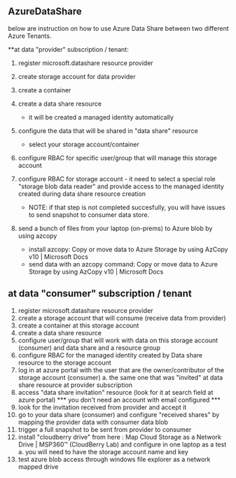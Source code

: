 ## AzureDataShare
below are instruction on how to use Azure Data Share between two different Azure Tenants.

**at data "provider" subscription / tenant:
  
1. register microsoft.datashare resource provider
2. create storage account for data provider
3. create a container
4. create a data share resource
	- it will be created a managed identity automatically

5. configure the data that will be shared in "data share" resource
	- select your storage account/container

6. configure RBAC for specific user/group that will manage this storage account
7. configure RBAC for storage account - it need to select a special role "storage blob data reader" and provide access to the managed identity created during data share resource creation
	- NOTE: if that step is not completed succesfully, you will have issues to send snapshot to consumer data store.

8. send a bunch of files from your laptop (on-prems) to Azure blob by using azcopy
	- install azcopy: 
		Copy or move data to Azure Storage by using AzCopy v10 | Microsoft Docs
	- send data with an azcopy command:
		Copy or move data to Azure Storage by using AzCopy v10 | Microsoft Docs
		

## at data "consumer" subscription / tenant

1. register microsoft.datashare resource provider
2. create a storage account that will consume (receive data from provider)
3. create a container at this storage account
4. create a data share resource
5. configure user/group that will work with data on this storage account (consumer) and data share and a resource group
6. configure RBAC for the managed identity created by Data share resource to the storage account
7. log in at azure portal with the user that are the owner/contributor of the storage account (consumer)
a. the same one that was "invited" at data share resource at provider subscription
8. access "data share invitation" resource (look for it at search field at azure portal) *** you don't need an account with email configured ***
9. look for the invitation received from provider and accept it
10. go to your data share (consumer) and configure "received shares" by mapping the provider data with consumer data blob
11. trigger a full snapshot to be sent from provider to consumer
12. install "cloudberry drive" from here : Map Cloud Storage as a Network Drive | MSP360™ (CloudBerry Lab) and configure in one laptop as a test
a. you will need to have the storage account name and key
13. test azure blob access through windows file explorer as a network mapped drive
  
